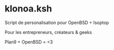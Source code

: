 # klonoa.ksh
Script de personalisation pour OpenBSD + Isoptop

Pour les entrepreneurs, créateurs & geeks 

Plan9 + OpenBSD = <3
